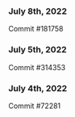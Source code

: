 ### July 8th, 2022

Commit #181758

### July 5th, 2022

Commit #314353


### July 4th, 2022

Commit #72281
